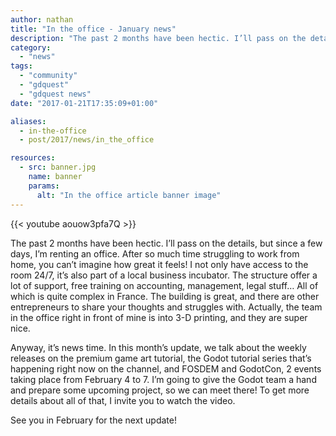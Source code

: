 ```yaml
---
author: nathan
title: "In the office - January news"
description: "The past 2 months have been hectic. I’ll pass on the details, but since a few days, I’m renting an office. After so much time struggling to work from home, you can’t imagine how great it feels!"
category: 
  - "news"
tags:
  - "community"
  - "gdquest"
  - "gdquest news"
date: "2017-01-21T17:35:09+01:00"

aliases:
  - in-the-office
  - post/2017/news/in_the_office

resources:
  - src: banner.jpg
    name: banner
    params:
      alt: "In the office article banner image"
---
```


{{< youtube aouow3pfa7Q >}}

The past 2 months have been hectic. I’ll pass on the details, but since a few days, I’m renting an office. After so much time struggling to work from home, you can’t imagine how great it feels! I not only have access to the room 24/7, it’s also part of a local business incubator. The structure offer a lot of support, free training on accounting, management, legal stuff… All of which is quite complex in France. The building is great, and there are other entrepreneurs to share your thoughts and struggles with. Actually, the team in the office right in front of mine is into 3-D printing, and they are super nice.

Anyway, it’s news time. In this month’s update, we talk about the weekly releases on the premium game art tutorial, the Godot tutorial series that’s happening right now on the channel, and FOSDEM and GodotCon, 2 events taking place from February 4 to 7. I’m going to give the Godot team a hand and prepare some upcoming project, so we can meet there! To get more details about all of that, I invite you to watch the video.

See you in February for the next update!
